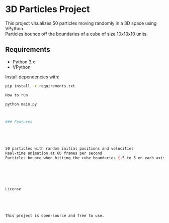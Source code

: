 # 3D Particles Project

This project visualizes 50 particles moving randomly in a 3D space using VPython.  
Particles bounce off the boundaries of a cube of size 10x10x10 units.

## Requirements

- Python 3.x  
- VPython

Install dependencies with:  
```bash
pip install -r requirements.txt

How to run

python main.py



### Features





50 particles with random initial positions and velocities
Real-time animation at 60 frames per second
Particles bounce when hitting the cube boundaries (-5 to 5 on each axis)






License





This project is open-source and free to use.


